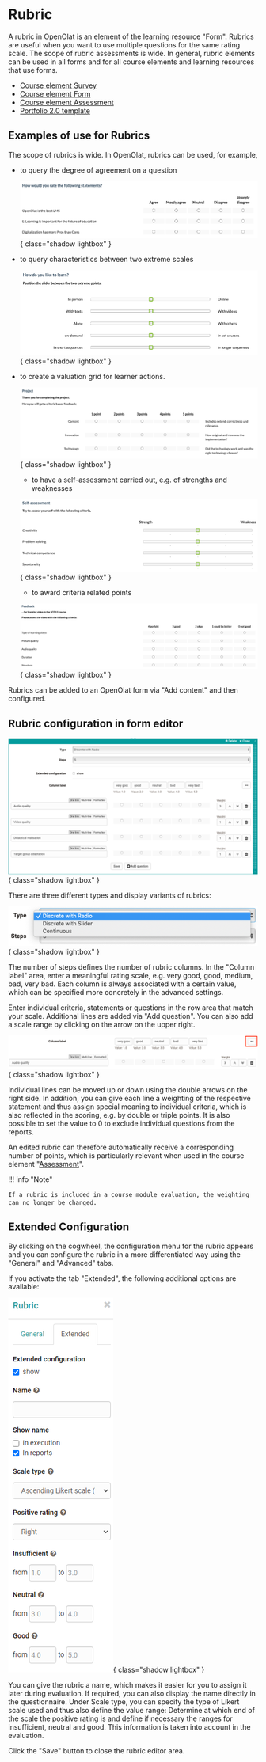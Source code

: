 # Rubric

A rubric in OpenOlat is an element of the learning resource "Form". Rubrics are useful when you want to use multiple questions for the same rating scale. The scope of rubric assessments is wide. In general, rubric elements can be used in all forms and for all course elements and learning resources that use forms. 

* [Course element Survey](Forms_in_Questionnaires.md)
* [Course element Form](Forms_in_Forms_Element.md)
* [Course element Assessment](Forms_in_Rubric_Scoring.md)
* [Portfolio 2.0 template](Forms_in_the_ePortfolio_template.md)

## Examples of use for Rubrics

The scope of rubrics is wide. In OpenOlat, rubrics can be used, for example,

* to query the degree of agreement on a question

  ![Rubric Example Radiobutton1](assets/rubric_Beispiel1_EN.png){ class="shadow lightbox" }

* to query characteristics between two extreme scales

  ![Rubric Example Slider](assets/Rubrik_Beispiel2_EN.png){ class="shadow lightbox" }
  
* to create a valuation grid for learner actions.

  ![Rubric Example Radiobutton2](assets/Rubrik_Beispiel3_EN.png){ class="shadow lightbox" }

  * to have a self-assessment carried out, e.g. of strengths and weaknesses

  ![Rubric example self-assessment](assets/Rubrik_Beispiel4_EN.png){ class="shadow lightbox" }

  * to award criteria related points

  ![Rubric Feedback](assets/Rubrik_Beispiel5_EN.png){ class="shadow lightbox" }
  
Rubrics can be added to an OpenOlat form via "Add content" and then configured.

## Rubric configuration in form editor

![Rubrik Editor](assets/Rubric_add_EN.png){ class="shadow lightbox" }

There are three different types and display variants of rubrics:

![Rubric variants](assets/Scale_types_EN.png){ class="shadow lightbox" }

The number of steps defines the number of rubric columns. In the "Column label" area, enter a meaningful rating scale, e.g. very good, good, medium, bad, very bad.  Each column is always associated with a certain value, which can be specified more concretely in the advanced settings.

Enter individual criteria, statements or questions in the row area that match your scale. Additional lines are added via "Add question". You can also add a scale range by clicking on the arrow on the upper right.

![Rubric scale range](assets/Rubric_scale_EN.png){ class="shadow lightbox" }

Individual lines can be moved up or down using the double arrows on the right side. In addition, you can give each line a weighting of the respective statement and thus assign special meaning to individual criteria, which is also reflected in the scoring, e.g. by double or triple points. It is also possible to set the value to 0 to exclude individual questions from the reports.

An edited rubric can therefore automatically receive a corresponding number of points, which is particularly relevant when used in the course element "[Assessment](../learningresources/Knowledge_Transfer.md)".

!!! info "Note"

    If a rubric is included in a course module evaluation, the weighting can no longer be changed.

## Extended Configuration

By clicking on the cogwheel, the configuration menu for the rubric appears and you can configure the rubric in a more differentiated way using the "General" and "Advanced" tabs. 

If you activate the tab "Extended", the following additional options are available:

![Advanced rubric configuration](assets/Rubric_erweitert_en.png){ class="shadow lightbox" }

You can give the rubric a name, which makes it easier for you to assign it later during evaluation. If required, you can also display the name directly in the questionnaire. Under Scale type, you can specify the type of Likert scale used and thus also define the value range: Determine at which end of the scale the positive rating is and define if necessary the ranges for insufficient, neutral and good. This information is taken into account in the evaluation.

Click the "Save" button to close the rubric editor area. 
